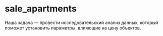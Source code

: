 # sale_apartments
Наша задача — провести исследовательский анализ данных, который поможет установить параметры, влияющие на цену объектов.
